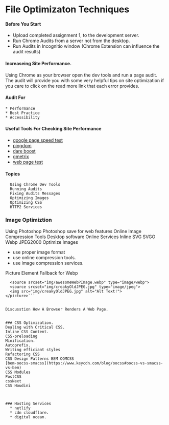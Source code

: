 # File Optimizaton Techniques

#### Before You Start
* Upload completed assignment 1, to the development server.  
* Run Chrome Audits from a server not from the desktop.
* Run Audits in Incognitio window (Chrome Extension can influence the audit results)

#### Increaseing Site Performance.
Using Chrome as your browser open the dev tools and run a page audit. The
audit will provide you with some very helpful tips on site optimization if 
you care to click on the read more link that each error provides.
   #### Audit For
    * Performance
    * Best Practice
    * Accessibility
    
   #### Useful Tools For Checking Site Performance
   * [google page speed test](https://developers.google.com/speed/pagespeed/insights/)
   * [pingdom](https://tools.pingdom.com)
   * [dare boost](https://www.dareboost.com)
   * [gmetrix](https://gtmetrix.com/)
   * [web page test](https://www.webpagetest.org)
 


#### Topics
      Using Chrome Dev Tools  
      Running Audits
      Fixing Audits Messages
      Optimizing Images
      Optimizing CSS
      HTTP2 Services


### Image Optimiztion
Using Photoshop
Photoshop save for web features
Online Image Compression Tools
Desktop software
Online Services
Inline SVG
SVGO
Webp
JPEG2000
Optimize Images
- use proper image format
- use online compression tools.
- use image compression services.

Picture Element Fallback for Webp
```<picture>
  <source srcset="img/awesomeWebPImage.webp" type="image/webp">
  <source srcset="img/creakyOldJPEG.jpg" type="image/jpeg"> 
  <img src="img/creakyOldJPEG.jpg" alt="Alt Text!">
</picture>```


Discusstion How A Browser Renders A Web Page.


### CSS Optimization.
Dealing with Critical CSS.
Inline CSS Content.
CSS-preloading
Minification.
Autoprefix.
Writing efficiant styles
Refactoring CSS
CSS Design Patterns BEM OOMCSS
[bem-oocss-smacss](https://www.keycdn.com/blog/oocss#oocss-vs-smacss-vs-bem)
CSS Modules
PostCSS
cssNext
CSS Houdini



### Hosting Services
  * netlify
  * cdn cloudflare.
  * digital ocean.





 

 


